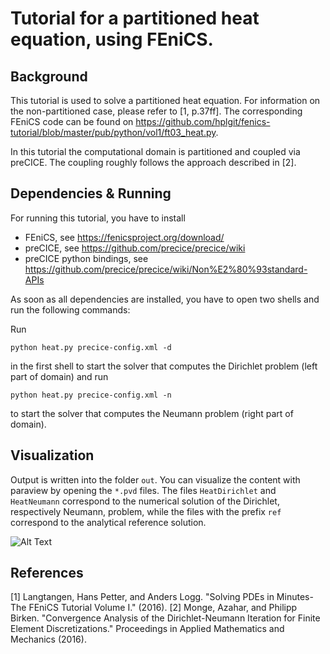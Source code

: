 # Tutorial for a partitioned heat equation, using FEniCS.

## Background

This tutorial is used to solve a partitioned heat equation. For information on the non-partitioned case, please refer to [1, p.37ff]. The corresponding FEniCS code can be found on https://github.com/hplgit/fenics-tutorial/blob/master/pub/python/vol1/ft03_heat.py.

In this tutorial the computational domain is partitioned and coupled via preCICE. The coupling roughly follows the approach described in [2].

## Dependencies & Running

For running this tutorial, you have to install

* FEniCS, see https://fenicsproject.org/download/
* preCICE, see https://github.com/precice/precice/wiki
* preCICE python bindings, see https://github.com/precice/precice/wiki/Non%E2%80%93standard-APIs

As soon as all dependencies are installed, you have to open two shells and run the following commands:

Run 
```
python heat.py precice-config.xml -d
```
in the first shell to start the solver that computes the Dirichlet problem (left part of domain) and run
```
python heat.py precice-config.xml -n
```
to start the solver that computes the Neumann problem (right part of domain).

## Visualization

Output is written into the folder `out`. You can visualize the content with paraview by opening the `*.pvd` files. The files `HeatDirichlet` and `HeatNeumann` correspond to the numerical solution of the Dirichlet, respectively Neumann, problem, while the files with the prefix `ref` correspond to the analytical reference solution.

![Alt Text](movie.gif)

## References

[1] Langtangen, Hans Petter, and Anders Logg. "Solving PDEs in Minutes-The FEniCS Tutorial Volume I." (2016).
[2] Monge, Azahar, and Philipp Birken. "Convergence Analysis of the Dirichlet-Neumann Iteration for Finite Element Discretizations." Proceedings in Applied Mathematics and Mechanics (2016).
